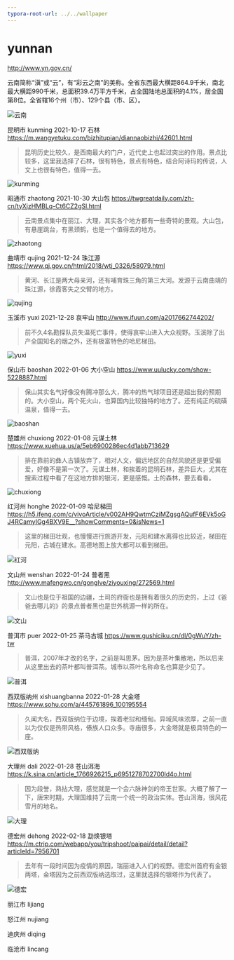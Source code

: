 ```yaml
---
typora-root-url: ../../wallpaper
---
```


# yunnan

http://www.yn.gov.cn/

云南简称“滇”或“云”，有“彩云之南”的美称。全省东西最大横距864.9千米，南北最大横距990千米，总面积39.4万平方千米，占全国陆地总面积的4.1%，居全国第8位。全省辖16个州（市）、129个县（市、区）。

![云南](/yunnan/yunnan.png)

昆明市 kunming 2021-10-17 石林 https://m.wangyetuku.com/bizhitupian/diannaobizhi/42601.html

> 昆明历史比较久，是西南最大的门户，近代史上也起过突出的作用。景点比较多，这里我选择了石林，很有特色，景点有特色，结合阿诗玛的传说，人文上也很有特色，值得一去。

![kunming](/yunnan/kunming.jpeg)

昭通市 zhaotong 2021-10-30 大山包 https://twgreatdaily.com/zh-cn/tyXjzHMBLq-Ct6CZ2gSl.html

> 云南景点集中在丽江、大理，其实各个地方都有一些奇特的景观。大山包，有悬崖跳台，有黑颈鹤，也是一个值得去的地方。

![zhaotong](/yunnan/zhaotong.jpeg)

曲靖市 qujing 2021-12-24 珠江源 https://www.qj.gov.cn/html/2018/wtj_0326/58079.html

> 黄河、长江是两大母亲河，还有哺育珠三角的第三大河。发源于云南曲靖的珠江源，徐霞客失之交臂的地方。

![qujing](/yunnan/qujing.jpeg)

玉溪市 yuxi 2021-12-28 哀牢山 http://www.ifuun.com/a2017662744202/

> 前不久4名勘探队员失温死亡事件，使得哀牢山进入大众视野。玉溪除了出产全国知名的烟之外，还有极富特色的哈尼梯田。

![yuxi](/yunnan/yuxi.jpg)

保山市 baoshan 2022-01-06 大小空山 https://www.uulucky.com/show-5228887.html

> 保山其实名气好像没有腾冲那么大，腾冲的热气球项目还是超出我的预期的。大小空山，两个死火山，也算国内比较独特的地方了。还有纯正的硫磺温泉，值得一去。

![baoshan](/yunnan/baoshan.jpeg)

楚雄州 chuxiong 2022-01-08 元谋土林 https://www.xuehua.us/a/5eb6900286ec4d1abb713629

> 排在靠前的彝人古镇放弃了，相对人文，偏远地区的自然风貌还是更受偏爱，好像不是第一次了。元谋土林，和挨着的昆明石林，差异巨大，尤其在搜索过程中看了在这地方排的银河，更是感慨。土的森林，要去看看。

![chuxiong](/yunnan/chuxiong.png)

红河州 honghe 2022-01-09 哈尼梯田 https://h5.ifeng.com/c/vivoArticle/v002AH9QwtmCziMZgsgAQufF6EVk5oGJ4RCamyIGg4BXV9E__?showComments=0&isNews=1

> 这里的梯田壮观，也慢慢进行旅游开发，元阳和建水离得也比较近，梯田在元阳，古城在建水。高德地图上放大都可以看到梯田。

![红河](/yunnan/honghe.jpeg)

文山州 wenshan 2022-01-24 普者黑 http://www.mafengwo.cn/gonglve/ziyouxing/272569.html

> 文山也是位于祖国的边疆，土司的府衙也是拥有着很久的历史的，上过《爸爸去哪儿的》的景点普者黑也是世外桃源一样的所在。

![文山](/yunnan/wenshan.jpeg)

普洱市 puer 2022-01-25 茶马古城 https://www.gushiciku.cn/dl/0gWuY/zh-tw

> 普洱，2007年才改的名字，之前是叫思茅。因为是茶叶集散地，所以后来从这里出去的茶叶都叫普洱茶。城市以茶叶名称命名也算是少见了。

![普洱](/yunnan/puer.jpeg)

西双版纳州 xishuangbanna 2022-01-28 大金塔 https://www.sohu.com/a/445761896_100195554

> 久闻大名，西双版纳位于边境，挨着老挝和缅甸。异域风味浓厚，之前一直以为仅仅是热带风格，傣族人口众多。寺庙很多，大金塔就是极具特色的一座。

![西双版纳](/yunnan/xishuangbanna.jpeg)

大理州 dali 2022-01-28 苍山洱海 https://k.sina.cn/article_1766926215_p6951278702700ld4o.html

> 因为段誉，熟拈大理，感觉就是一个会六脉神剑的帝王世家。大概了解了一下，唐宋时期，大理国维持了云南一个统一的政治实体。苍山洱海，很风花雪月的地名。

![大理](/yunnan/dali.jpeg)

德宏州 dehong 2022-02-18 勐焕银塔 https://m.ctrip.com/webapp/you/tripshoot/paipai/detail/detail?articleId=7956701

> 去年有一段时间因为疫情的原因，瑞丽进入人们的视野。德宏州首府有金银两塔，金塔因为之前西双版纳选取过，这里就选择的银塔作为代表了。

![德宏](/yunnan/dehong.jpeg)

丽江市 lijiang

怒江州 nujiang

迪庆州 diqing

临沧市 lincang

